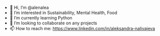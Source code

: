 - 👋 Hi, I’m @alenalea
- 👀 I’m interested in Sustainability, Mental Health, Food
- 🌱 I’m currently learning Python
- 💞️ I’m looking to collaborate on any projects
- 📫 How to reach me: https://www.linkedin.com/in/aleksandra-nalivajeva 

<!---
alenalea/alenalea is a ✨ special ✨ repository because its `README.md` (this file) appears on your GitHub profile.
You can click the Preview link to take a look at your changes.
--->
